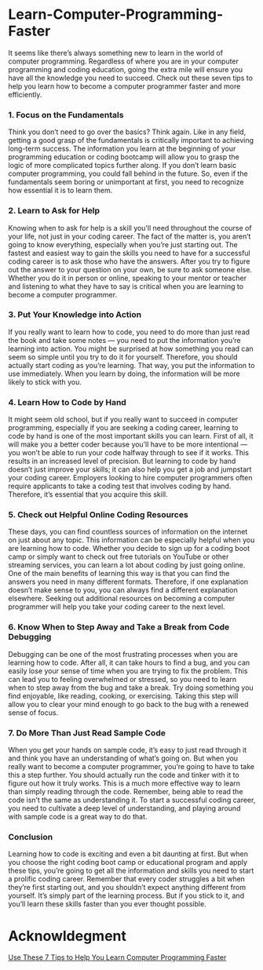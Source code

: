 # Learn-Computer-Programming-Faster

It seems like there’s always something new to learn in the world of computer programming. Regardless of where you are in your computer programming and coding education, going the extra mile will ensure you have all the knowledge you need to succeed. Check out these seven tips to help you learn how to become a computer programmer faster and more efficiently.

### 1. Focus on the Fundamentals
Think you don’t need to go over the basics? Think again. Like in any field, getting a good grasp of the fundamentals is critically important to achieving long-term success. The information you learn at the beginning of your programming education or coding bootcamp will allow you to grasp the logic of more complicated topics further along. If you don’t learn basic computer programming, you could fall behind in the future. So, even if the fundamentals seem boring or unimportant at first, you need to recognize how essential it is to learn them. 

### 2. Learn to Ask for Help
Knowing when to ask for help is a skill you’ll need throughout the course of your life, not just in your coding career. The fact of the matter is, you aren’t going to know everything, especially when you’re just starting out. The fastest and easiest way to gain the skills you need to have for a successful coding career is to ask those who have the answers. After you try to figure out the answer to your question on your own, be sure to ask someone else. Whether you do it in person or online, speaking to your mentor or teacher and listening to what they have to say is critical when you are learning to become a computer programmer.

### 3. Put Your Knowledge into Action
If you really want to learn how to code, you need to do more than just read the book and take some notes — you need to put the information you’re learning into action. You might be surprised at how something you read can seem so simple until you try to do it for yourself. Therefore, you should actually start coding as you’re learning. That way, you put the information to use immediately. When you learn by doing, the information will be more likely to stick with you.

 ### 4. Learn How to Code by Hand
It might seem old school, but if you really want to succeed in computer programming, especially if you are seeking a coding career, learning to code by hand is one of the most important skills you can learn. First of all, it will make you a better coder because you’ll have to be more intentional — you won’t be able to run your code halfway through to see if it works. This results in an increased level of precision. But learning to code by hand doesn’t just improve your skills; it can also help you get a job and jumpstart your coding career. Employers looking to hire computer programmers often require applicants to take a coding test that involves coding by hand. Therefore, it’s essential that you acquire this skill.

 ### 5. Check out Helpful Online Coding Resources
These days, you can find countless sources of information on the internet on just about any topic. This information can be especially helpful when you are learning how to code. Whether you decide to sign up for a coding boot camp or simply want to check out free tutorials on YouTube or other streaming services, you can learn a lot about coding by just going online. One of the main benefits of learning this way is that you can find the answers you need in many different formats. Therefore, if one explanation doesn’t make sense to you, you can always find a different explanation elsewhere. Seeking out additional resources on becoming a computer programmer will help you take your coding career to the next level.

### 6. Know When to Step Away and Take a Break from Code Debugging
Debugging can be one of the most frustrating processes when you are learning how to code. After all, it can take hours to find a bug, and you can easily lose your sense of time when you are trying to fix the problem. This can lead you to feeling overwhelmed or stressed, so you need to learn when to step away from the bug and take a break. Try doing something you find enjoyable, like reading, cooking, or exercising. Taking this step will allow you to clear your mind enough to go back to the bug with a renewed sense of focus.

### 7. Do More Than Just Read Sample Code
When you get your hands on sample code, it’s easy to just read through it and think you have an understanding of what’s going on. But when you really want to become a computer programmer, you’re going to have to take this a step further. You should actually run the code and tinker with it to figure out how it truly works. This is a much more effective way to learn than simply reading through the code. Remember, being able to read the code isn’t the same as understanding it. To start a successful coding career, you need to cultivate a deep level of understanding, and playing around with sample code is a great way to do that.

### Conclusion
Learning how to code is exciting and even a bit daunting at first. But when you choose the right coding boot camp or educational program and apply these tips, you’re going to get all the information and skills you need to start a prolific coding career. Remember that every coder struggles a bit when they’re first starting out, and you shouldn’t expect anything different from yourself. It’s simply part of the learning process. But if you stick to it, and you’ll learn these skills faster than you ever thought possible.

# Acknowldegment 
[Use These 7 Tips to Help You Learn Computer Programming Faster](https://bootcamp.berkeley.edu/blog/use-these-7-tips-to-help-you-learn-computer-programming-faster/)
